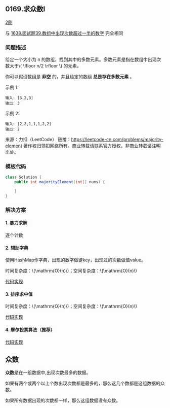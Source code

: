 <script src="https://cdn.bootcss.com/mathjax/2.7.7/MathJax.js?config=TeX-AMS-MML_HTMLorMML"></script>

## 0169.求众数I

[2刷](qu0169/solu/Solution.java)

与 [1638.面试题39.数组中出现次数超过一半的数字](../../sword2offer/1638.面试题39.数组中出现次数超过一半的数字.md) 完全相同

### 问题描述

给定一个大小为 n 的数组，找到其中的多数元素。多数元素是指在数组中出现次数大于\\( \lfloor n/2 \rfloor \\) 的元素。

你可以假设数组是 **非空** 的，并且给定的数组 **总是存在多数元素** 。

 

示例 1:

```
输入: [3,2,3]
输出: 3
```

示例 2:

```
输入: [2,2,1,1,1,2,2]
输出: 2
```

来源：力扣（LeetCode）
链接：https://leetcode-cn.com/problems/majority-element
著作权归领扣网络所有。商业转载请联系官方授权，非商业转载请注明出处。

### 模板代码

``` java
class Solution {
    public int majorityElement(int[] nums) {

    }
}
```

### 解决方案


#### 1. 暴力求解

逐个计数

#### 2. 辅助字典

使用HashMap作字典，出现的数字做键key，出现过的次数做值value。

时间复杂度：\\(\mathrm{O}(n)\\)；空间复杂度：\\(\mathrm{O}(n)\\)

[代码实现](qu0169/solu1/Solution.java)


#### 3. 排序求中值


时间复杂度：\\(\mathrm{O}(n)\\)；空间复杂度：\\(\mathrm{O}(n)\\)

[代码实现](qu0169/solu2/Solution.java)

#### 4. 摩尔投票算法（推荐）

[代码实现](qu0169/solu3/Solution.java)


## 众数

**众数**是在一组数据中,出现次数最多的数据。

如果有两个或两个以上个数出现次数都是最多的，那么这几个数都是这组数据的众数。

如果所有数据出现的次数都一样，那么这组数据没有众数。

